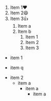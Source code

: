 1. Item 1:heart:
2. Item 2:smile:
3. Item 3:+1:
    1. Item a
    2. Item b
        1. Item 1
        2. Item 2
        3. Item 3
- item 1
* item q
- item 2
   - item a
     - item a
        - item a
     
